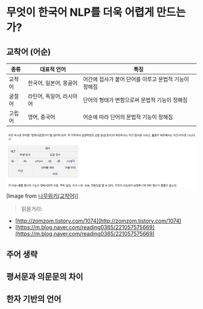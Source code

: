 # 무엇이 한국어 NLP를 더욱 어렵게 만드는가?

## 교착어 \(어순\)

| 종류 | 대표적 언어 | 특징 |
| --- | --- | --- |
| 교착어 | 한국어, 일본어, 몽골어 | 어간에 접사가 붙어 단어를 이루고 문법적 기능이 정해짐 |
| 굴절어 | 라틴어, 독일어, 러시아어 | 단어의 형태가 변함으로써 문법적 기능이 정해짐 |
| 고립어 | 영어, 중국어 | 어순에 따라 단어의 문법적 기능이 정해짐 |

![](/assets/intro-why-korean-hell-example.png)
[Image from [나무위키(교착어)](https://namu.wiki/w/%EA%B5%90%EC%B0%A9%EC%96%B4)]

> 읽을거리:
* [http://zomzom.tistory.com/1074](http://zomzom.tistory.com/1074)
* [https://m.blog.naver.com/reading0365/221057575669](https://m.blog.naver.com/reading0365/221057575669)

## 주어 생략

## 평서문과 의문문의 차이

## 한자 기반의 언어



